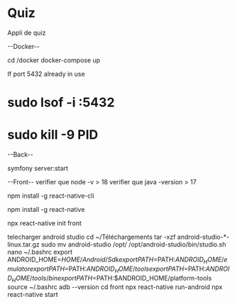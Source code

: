 # Quiz
Appli de quiz

--Docker--

cd /docker
docker-compose up

If port 5432 already in use 
# sudo lsof -i :5432
# sudo kill -9 PID

--Back--

symfony server:start

--Front--
verifier que node -v > 18
verifier que java -version > 17

npm install -g react-native-cli

npm install -g react-native

npx react-native init front

telecharger android studio
cd ~/Téléchargements
tar -xzf android-studio-*-linux.tar.gz
sudo mv android-studio /opt/
/opt/android-studio/bin/studio.sh
nano ~/.bashrc
export ANDROID_HOME=$HOME/Android/Sdk
export PATH=$PATH:$ANDROID_HOME/emulator
export PATH=$PATH:$ANDROID_HOME/tools
export PATH=$PATH:$ANDROID_HOME/tools/bin
export PATH=$PATH:$ANDROID_HOME/platform-tools
source ~/.bashrc
adb --version
cd front
npx react-native run-android 
npx react-native start

